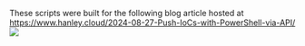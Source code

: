These scripts were built for the following blog article hosted at https://www.hanley.cloud/2024-08-27-Push-IoCs-with-PowerShell-via-API/ 
![](assets/img/IOC/Leonardo_Phoenix_A_sleek_and_agile_ninja_cat_adorned_with_a_vi_0.jpg)
